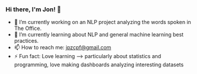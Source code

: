 ### Hi there, I'm Jon! 👋


- 🔭 I’m currently working on an NLP project analyzing the words spoken in The Office.
- 🌱 I’m currently learning about NLP and general machine learning best practices.
- 📫 How to reach me: jpzcpf@gmail.com
- ⚡ Fun fact: Love learning --> particularly about statistics and programming, love making dashboards analyzing interesting datasets

